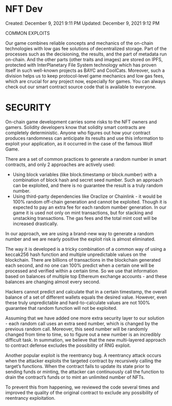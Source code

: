 # NFT Dev

Created: December 9, 2021 9:11 PM
Updated: December 9, 2021 9:12 PM

COMMON EXPLOITS

Our game combines reliable concepts and mechanics of the on-chain technologies with low gas fee solutions of decentralized storage. Part of the processes such as the decisioning, the results, and the part of metadata run on-chain. And the other parts (other traits and images) are stored on IPFS, protected with InterPlanetary File System technology which has proven itself in such well-known projects as BAYC and CoolCats. Moreover, such a division helps us to keep protocol-level game mechanics and low gas fees, which are crucial for any project now, especially for games. You can always check out our smart contract source code that is available to everyone.

# **SECURITY**

On-chain game development carries some risks to the NFT owners and gamers. Solidity developers know that solidity smart contracts are completely deterministic. Anyone who figures out how your contract produces randomness can anticipate its results and use this information to exploit your application, as it occurred in the case of the famous Wolf Game.

There are a set of common practices to generate a random number in smart contracts, and only 2 approaches are actively used:

- Using block variables (like block.timestamp or block.number) with a combination of block hash and secret seed number. Such an approach can be exploited, and there is no guarantee the result is a truly random number.
- Using third-party dependencies like Oraclize or Chainlink - it would be 100% random off-chain generation and cannot be exploited. Though it is expected to pay an extra fee for each random number generation. In our game it is used not only on mint transactions, but for stacking and unstacking transactions. The gas fees and the total mint cost will be increased drastically.

In our approach, we are using a brand-new way to generate a random number and we are nearly positive the exploit risk is almost eliminated.

The way it is developed is a tricky combination of a common way of using a keccak256 hash function and multiple unpredictable values on the blockchain. There are billions of transactions in the blockchain generated each second, and no one can 100% predict when a certain one will be processed and verified within a certain time. So we use that information based on balances of multiple top Ethereum exchange accounts - and these balances are changing almost every second.

Hackers cannot predict and calculate that in a certain timestamp, the overall balance of a set of different wallets equals the desired value. However, even these truly unpredictable and hard-to-calculate values are not 100% guarantee that random function will not be exploited.

Assuming that we have added one more extra security layer to our solution - each random call uses an extra seed number, which is changed by the previous random call. Moreover, this seed number will be randomly changed from time to time, so to figure out a new number is an incredibly difficult task. In summation, we believe that the new multi-layered approach to contract defense excludes the possibility of RNG exploit.

Another popular exploit is the reentrancy bug. A reentrancy attack occurs when the attacker exploits the targeted contract by recursively calling the target’s functions. When the contract fails to update its state prior to sending funds or minting, the attacker can continuously call the function to drain the contract’s funds or to mint an unlimited number of NFTs.

To prevent this from happening, we reviewed the code several times and improved the quality of the original contract to exclude any possibility of reentrancy exploitation.